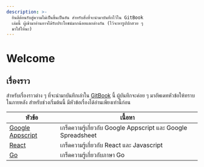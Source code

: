 ```yaml
---
description: >-
  ยินดีต้อนรับสู่ความไม่เป็นชิ้นเป็นอัน สำหรับสิ่งที่จะนำมาบันทึกไว้ใน GitBook
  เล่มนี้ ผู้เข้ามาอ่านอาจได้รับประโยชน์มากน้อยแตกต่างกัน (ไว้จะหารูปปกสวย ๆ
  มาใส่ให้นะ)
---
```


# Welcome

## เรื่องราว

สำหรับเรื่องราวต่าง ๆ ที่จะนำมาบันทึกเล่าใน [GitBook](https://www.gitbook.com/) นี้ ผู้บันทึกจะค่อย ๆ มาอัพเดทหัวข้อให้ทราบในภายหลัง สำหรับช่วงเริ่มต้นนี้ มีหัวข้อเรื่องได้อ่านเพียงเท่านี้ก่อน&#x20;

| หัวข้อ                                                                      | เนื้อหา                                                       |
| --------------------------------------------------------------------------- | ------------------------------------------------------------- |
| [Google Appscript](README.md) | เกร็ดความรู้เกี่ยวกับ Google Appscript และ Google Spreadsheet |
| [React](<README (1).md>)                      | เกร็ดความรู้เกี่ยวกับ React และ Javascript                    |
| [Go](go-lang/README.md)                          | เกร็ดความรู้เกี่ยวกับภาษา Go                                  |
